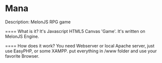 Mana
====
Description:
MelonJS RPG game

====
What is it?
It's Javascript HTML5 Canvas 'Game'. It's written on MelonJS Engine.

====
How does it work?
You need Webserver or local Apache server, just use EasyPHP, or some XAMPP. put everything in /www folder
and use your favorite Browser.

